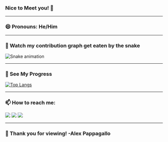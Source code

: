 ### Nice to Meet you! 👋

---

### 😄 Pronouns: He/Him

---

### 🐍 Watch my contribution graph get eaten by the snake 
  
  ![Snake animation](https://github.com/AlexPap1/AlexPap1/blob/output/github-contribution-grid-snake.gif)
  
---

### 📝 See My Progress
  [![Top Langs](https://github-readme-stats.vercel.app/api/top-langs/?username=AlexPap1)](https://github.com/anuraghazra/github-readme-stats)

---

### 📫 How to reach me:


 <a href="https://www.linkedin.com/in/alex-pappagallo/" target="_blank"><img src="https://img.shields.io/badge/LinkedIn-0077B5?style=for-the-badge&logo=linkedin&logoColor=white" /></a> <a href="https://github.com/AlexPap1/AlexPap1/files/9462314/_Resume.Updated.8_26_2022.docx.2.pdf" target="_blank"><img src="https://img.shields.io/badge/Resume-4285F4?style=for-the-badge&logo=google-cloud&logoColor=white" /></a> <a href="mailto:arpappagallo@gmail.com" target="_blank"><img src="https://img.shields.io/badge/Gmail-D14836?style=for-the-badge&logo=gmail&logoColor=white" /></a>

---

### 👏 Thank you for viewing! -Alex Pappagallo


<!--
**AlexPap1/AlexPap1** is a ✨ _special_ ✨ repository because its `README.md` (this file) appears on your GitHub profile.

Here are some ideas to get you started:

- 🔭 I’m currently working on ...
- 🌱 I’m currently learning ...
- 👯 I’m looking to collaborate on ...
- 🤔 I’m looking for help with ...
- 💬 Ask me about ...
- ⚡ Fun fact: ...

[_Resume Updated 8_26_2022.docx (2).pdf](https://github.com/AlexPap1/AlexPap1/files/9462314/_Resume.Updated.8_26_2022.docx.2.pdf)


-->

